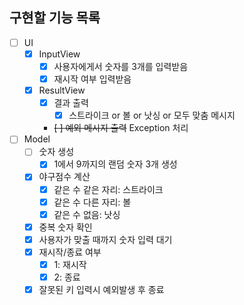 ## 구현할 기능 목록
 - [ ] UI
   - [X] InputView
     - [X] 사용자에게서 숫자를 3개를 입력받음
     - [X] 재시작 여부 입력받음
   - [X] ResultView
     - [X] 결과 출력
       - [X] 스트라이크 or 볼 or 낫싱 or 모두 맞춤 메시지
     - ~~[ ] 예외 메시지 출력~~  Exception 처리
 - [ ] Model
   - [ ] 숫자 생성
     - [X] 1에서 9까지의 랜덤 숫자 3개 생성
   - [X] 야구점수 계산
     - [X] 같은 수 같은 자리: 스트라이크
     - [X] 같은 수 다른 자리: 볼
     - [X] 같은 수 없음: 낫싱
   - [X] 중복 숫자 확인
   - [X] 사용자가 맞출 때까지 숫자 입력 대기
   - [X] 재시작/종료 여부
     - [X] 1: 재시작
     - [X] 2: 종료
   - [X] 잘못된 키 입력시 예외발생 후 종료
